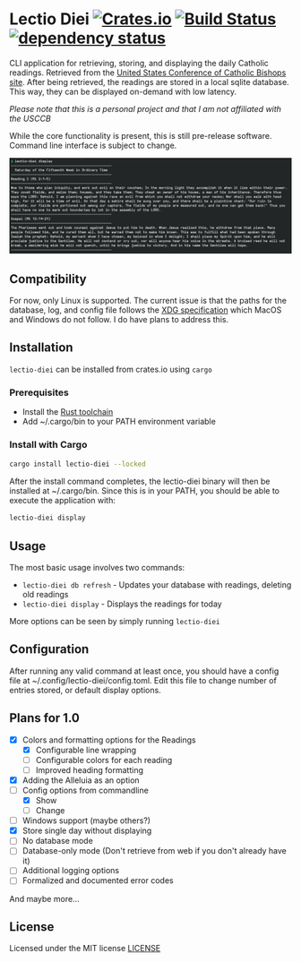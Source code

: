 # Lectio Diei [![Crates.io](https://img.shields.io/crates/v/lectio-diei.svg)](https://crates.io/crates/lectio-diei) [![Build Status](https://github.com/Squidroot2/lectio-diei/actions/workflows/ci.yml/badge.svg?branch=main)](https://github.com/Squidroot2/lectio-diei/actions) [![dependency status](https://deps.rs/repo/github/Squidroot2/lectio-diei/status.svg)](https://deps.rs/repo/github/Squidroot2/lectio-diei)

CLI application for retrieving, storing, and displaying the daily Catholic readings. Retrieved from the [United States Conference of Catholic Bishops site](https://bible.usccb.org/). After being retrieved, the readings are stored in a local sqlite database. This way, they can be displayed on-demand with low latency.

*Please note that this is a personal project and that I am not affiliated with the USCCB*

While the core functionality is present, this is still pre-release software. Command line interface is subject to change.

![Command Example](docs/images/display_example_01.png)

## Compatibility
For now, only Linux is supported. The current issue is that the paths for the database, log, and config file follows the [XDG specification](https://specifications.freedesktop.org/basedir-spec/basedir-spec-latest.html) which MacOS and Windows do not follow. I do have plans to address this.

## Installation
`lectio-diei` can be installed from crates.io using `cargo`

### Prerequisites
 - Install the [Rust toolchain](https://www.rust-lang.org/tools/install)
 - Add ~/.cargo/bin to your PATH environment variable

### Install with Cargo
```bash
cargo install lectio-diei --locked
```
After the install command completes, the lectio-diei binary will then be installed at ~/.cargo/bin. Since this is in your PATH, you should be able to execute the application with:
```bash
lectio-diei display
```

## Usage

The most basic usage involves two commands:
- ```lectio-diei db refresh``` - Updates your database with readings, deleting old readings
- ```lectio-diei display``` - Displays the readings for today

More options can be seen by simply running ```lectio-diei```

## Configuration
After running any valid command at least once, you should have a config file at ~/.config/lectio-diei/config.toml. Edit this file to change number of entries stored, or default display options.

## Plans for 1.0
- [x] Colors and formatting options for the Readings
    - [x] Configurable line wrapping
    - [ ] Configurable colors for each reading
    - [ ] Improved heading formatting
- [x] Adding the Alleluia as an option
- [ ] Config options from commandline
  - [x] Show
  - [ ] Change
- [ ] Windows support (maybe others?)
- [x] Store single day without displaying
- [ ] No database mode
- [ ] Database-only mode (Don't retrieve from web if you don't already have it)
- [ ] Additional logging options
- [ ] Formalized and documented error codes

And maybe more...
## License

Licensed under the MIT license [LICENSE](LICENSE)

